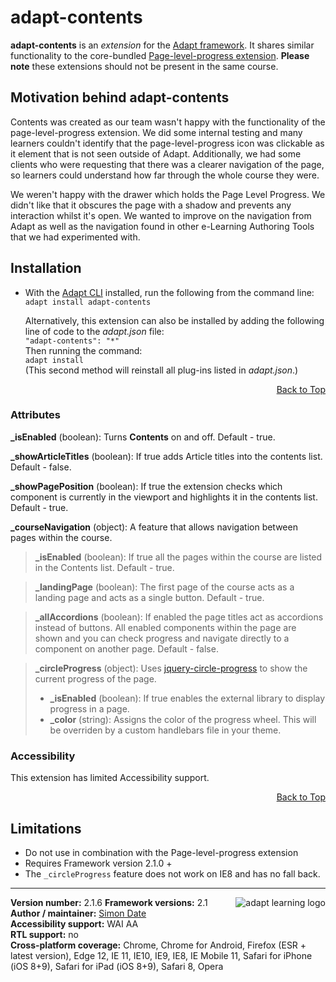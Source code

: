 # adapt-contents  

**adapt-contents** is an *extension* for the [Adapt framework](https://github.com/adaptlearning/adapt_framework). It shares similar functionality to the core-bundled [Page-level-progress extension](https://github.com/adaptlearning/adapt-contrib-pageLevelProgress). **Please note** these extensions should not be present in the same course.

## Motivation behind adapt-contents

Contents was created as our team wasn't happy with the functionality of the page-level-progress extension. We did some internal testing and many learners couldn't identify that the page-level-progress icon was clickable as it element that is not seen outside of Adapt. Additionally, we had some clients who were requesting that there was a clearer navigation of the page, so learners could understand how far through the whole course they were.

We weren't happy with the drawer which holds the Page Level Progress. We didn't like that it obscures the page with a shadow and prevents any interaction whilst it's open. We wanted to improve on the navigation from Adapt as well as the navigation found in other e-Learning Authoring Tools that we had experimented with.

## Installation

*   With the [Adapt CLI](https://github.com/adaptlearning/adapt-cli) installed, run the following from the command line:  
`adapt install adapt-contents`

    Alternatively, this extension can also be installed by adding the following line of code to the *adapt.json* file:  
    `"adapt-contents": "*"`  
    Then running the command:  
    `adapt install`  
    (This second method will reinstall all plug-ins listed in *adapt.json*.)  

<div float align=right><a href="#top">Back to Top</a></div>

### Attributes

**_isEnabled** (boolean): Turns **Contents** on and off. Default - true.

**_showArticleTitles** (boolean): If true adds Article titles into the contents list. Default - false.

**_showPagePosition** (boolean): If true the extension checks which component is currently in the viewport and highlights it in the contents list. Default - true.

**_courseNavigation** (object): A feature that allows navigation between pages within the course.

> **_isEnabled** (boolean): If true all the pages within the course are listed in the Contents list. Default - true.

> **_landingPage** (boolean): The first page of the course acts as a landing page and acts as a single button. Default - true.

> **_allAccordions** (boolean): If enabled the page titles act as accordions instead of buttons. All enabled components within the page are shown and you can check progress and navigate directly to a component on another page. Default - false.

> **_circleProgress** (object): Uses [jquery-circle-progress](https://github.com/kottenator/jquery-circle-progress) to show the current progress of the page.
>  *  **_isEnabled** (boolean): If true enables the external library to display progress in a page.
>  *  **_color** (string): Assigns the color of the progress wheel. This will be overriden by a custom handlebars file in your theme.



### Accessibility
This extension has limited Accessibility support.
<div float align=right><a href="#top">Back to Top</a></div>

## Limitations

*   Do not use in combination with the Page-level-progress extension
*   Requires Framework version 2.1.0 +
*   The `_circleProgress` feature does not work on IE8 and has no fall back.

----------------------------
**Version number:**  2.1.6   <a href="https://community.adaptlearning.org/" target="_blank"><img src="https://github.com/adaptlearning/documentation/blob/master/04_wiki_assets/plug-ins/images/adapt-logo-mrgn-lft.jpg" alt="adapt learning logo" align="right"></a>
**Framework versions:**  2.1     
**Author / maintainer:** [Simon Date](mailto:simon.date@kcl.ac.uk)    
**Accessibility support:** WAI AA   
**RTL support:** no  
**Cross-platform coverage:** Chrome, Chrome for Android, Firefox (ESR + latest version), Edge 12, IE 11, IE10, IE9, IE8, IE Mobile 11, Safari for iPhone (iOS 8+9), Safari for iPad (iOS 8+9), Safari 8, Opera    
